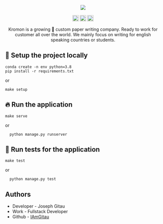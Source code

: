<p align="center">
    <img src="https://github.com/IAmGitau/freelancer-backend/blob/master/templates/img/Kromon.png">
    <br>
    <br>
    <img height="20px" src="https://api.netlify.com/api/v1/badges/88afbb86-1657-4de0-b211-79371fd3004a/deploy-status">
    <img height="20px" src="https://github.com/IAmGitau/freelancer-backend/workflows/Unit%20Tests/badge.svg">
    <img height="20px" src="https://github.com/IAmGitau/freelancer-backend/workflows/Linting/badge.svg">
</p>
<p align="center">
Kromon is a growing 🚀 custom paper writing company. Ready to work for customer all over the world. We mainly focus on writing for english speaking countries or students.
</p>

## 🚧 Setup the project locally

    conda create -n env python=3.8
    pip install -r requirements.txt
   
   or 
    
    make setup
    
## 🔥 Run the application
    make serve
   or
      
      python manage.py runserver

## 🧪 Run tests for the application
    make test
   or  
      
      python manage.py test


## Authors
 - Developer - Joseph Gitau
 - Work - Fullstack Developer
 - Github - [IAmGitau](https://github.com/IAmGitau)

